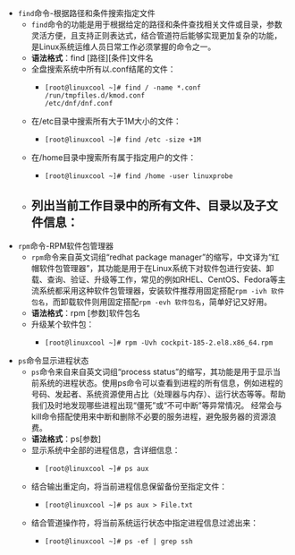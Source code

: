 - `find`命令-根据路径和条件搜索指定文件
	- `find`命令的功能是用于根据给定的路径和条件查找相关文件或目录，参数灵活方便，且支持正则表达式，结合管道符后能够实现更加复杂的功能，是Linux系统运维人员日常工作必须掌握的命令之一。
	- **语法格式**：find [路径][条件]文件名
	- 全盘搜索系统中所有以.conf结尾的文件：
		- ```
		  [root@linuxcool ~]# find / -name *.conf
		  /run/tmpfiles.d/kmod.conf
		  /etc/dnf/dnf.conf
		  ```
	- 在/etc目录中搜索所有大于1M大小的文件：
		- ```
		  [root@linuxcool ~]# find /etc -size +1M
		  ```
	- 在/home目录中搜索所有属于指定用户的文件：
		- ```
		  [root@linuxcool ~]# find /home -user linuxprobe
		  ```
	- 列出当前工作目录中的所有文件、目录以及子文件信息：
		-
- `rpm`命令-RPM软件包管理器
	- `rpm`命令来自英文词组“redhat package manager”的缩写，中文译为“红帽软件包管理器”，其功能是用于在Linux系统下对软件包进行安装、卸载、查询、验证、升级等工作，常见的例如RHEL、CentOS、Fedora等主流系统都采用这种软件包管理器，安装软件推荐用固定搭配`rpm -ivh 软件包名`，而卸载软件则用固定搭配`rpm -evh 软件包名`，简单好记又好用。
	- **语法格式**：rpm [参数]软件包名
	- 升级某个软件包：
		- ```
		  [root@linuxcool ~]# rpm -Uvh cockpit-185-2.el8.x86_64.rpm
		  ```
- `ps`命令显示进程状态
	- `ps`命令来自来自英文词组“process status”的缩写，其功能是用于显示当前系统的进程状态。使用ps命令可以查看到进程的所有信息，例如进程的号码、发起者、系统资源使用占比（处理器与内存）、运行状态等等。帮助我们及时地发现哪些进程出现“僵死”或“不可中断”等异常情况。 经常会与kill命令搭配使用来中断和删除不必要的服务进程，避免服务器的资源浪费。
	- **语法格式**：ps[参数]
	- 显示系统中全部的进程信息，含详细信息：
		- ```
		  [root@linuxcool ~]# ps aux
		  ```
	- 结合输出重定向，将当前进程信息保留备份至指定文件：
		- ```
		  [root@linuxcool ~]# ps aux > File.txt
		  ```
	- 结合管道操作符，将当前系统运行状态中指定进程信息过滤出来：
		- ```
		  [root@linuxcool ~]# ps -ef | grep ssh
		  ```